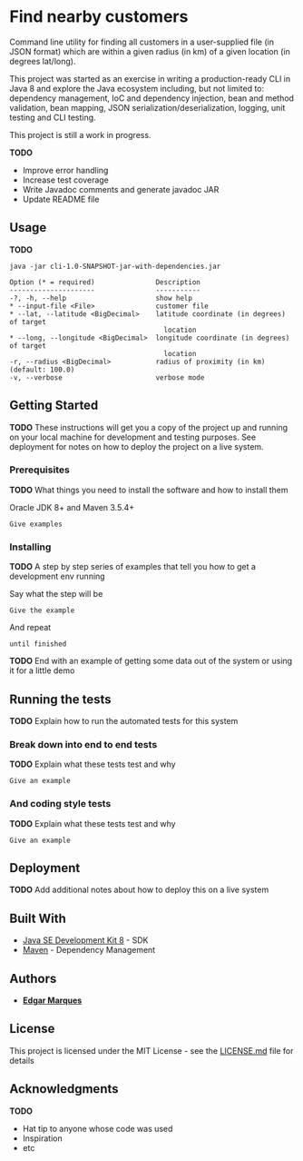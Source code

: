 # Find nearby customers

Command line utility for finding all customers in a user-supplied file (in JSON format) which are within a given radius (in km) of a given location (in degrees lat/long). 

This project was started as an exercise in writing a production-ready CLI in Java 8 and explore the Java ecosystem including, but not limited to: dependency management, IoC and dependency injection, bean and method validation, bean mapping, JSON serialization/deserialization, logging, unit testing and CLI testing. 

This project is still a work in progress.

**TODO**

* Improve error handling
* Increase test coverage
* Write Javadoc comments and generate javadoc JAR
* Update README file


## Usage

**TODO** 

```
java -jar cli-1.0-SNAPSHOT-jar-with-dependencies.jar

Option (* = required)               Description
---------------------               -----------
-?, -h, --help                      show help
* --input-file <File>               customer file
* --lat, --latitude <BigDecimal>    latitude coordinate (in degrees) of target
                                      location
* --long, --longitude <BigDecimal>  longitude coordinate (in degrees) of target
                                      location
-r, --radius <BigDecimal>           radius of proximity (in km) (default: 100.0)
-v, --verbose                       verbose mode  
```

## Getting Started

**TODO** These instructions will get you a copy of the project up and running on your local machine for development and testing purposes. See deployment for notes on how to deploy the project on a live system.

### Prerequisites

**TODO** What things you need to install the software and how to install them

Oracle JDK 8+ and Maven 3.5.4+

```
Give examples
```

### Installing

**TODO** A step by step series of examples that tell you how to get a development env running

Say what the step will be

```
Give the example
```

And repeat

```
until finished
```

**TODO** End with an example of getting some data out of the system or using it for a little demo

## Running the tests

**TODO** Explain how to run the automated tests for this system

### Break down into end to end tests

**TODO** Explain what these tests test and why

```
Give an example
```

### And coding style tests

**TODO** Explain what these tests test and why

```
Give an example
```

## Deployment

**TODO** Add additional notes about how to deploy this on a live system

## Built With

* [Java SE Development Kit 8](http://www.oracle.com/technetwork/java/javase/downloads/jdk8-downloads-2133151.html) - SDK
* [Maven](https://maven.apache.org/) - Dependency Management

## Authors

* **[Edgar Marques](https://github.com/edgar-marques)**

## License

This project is licensed under the MIT License - see the [LICENSE.md](LICENSE.md) file for details

## Acknowledgments

**TODO** 
* Hat tip to anyone whose code was used
* Inspiration
* etc
